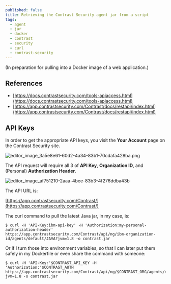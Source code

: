 ```yaml
---
published: false
title: Retrieving the Contrast Security agent jar from a script
tags:
  - agent
  - jar
  - docker
  - contrast
  - security
  - curl
  - contrast-security
---
```

(In preparation for pulling into a Docker image of a web application.)

## References

- [https://docs.contrastsecurity.com/tools-apiaccess.html](https://docs.contrastsecurity.com/tools-apiaccess.html)
- [https://app.contrastsecurity.com/Contrast/docs/restapi/index.html](https://app.contrastsecurity.com/Contrast/docs/restapi/index.html)


## API Keys

In order to get the appropriate API keys, you visit the **Your Account** page on the Contrast Security site.

![editor_image_3a5e8e61-60d2-4a34-83b1-70cdafa428ba.png]({{site.baseurl}}/assets/editor_image_3a5e8e61-60d2-4a34-83b1-70cdafa428ba.png)

The API request will require all 3 of **API Key**, **Organization ID**, and (Personal) **Authorization Header**.

![editor_image_af751210-2aaa-4bee-83b3-4f276ddba43b]({{site.baseurl}}/assets/editor_image_af751210-2aaa-4bee-83b3-4f276ddba43b.png)

The API URL is:

[https://app.contrastsecurity.com/Contrast/](https://app.contrastsecurity.com/Contrast/)

The curl command to pull the latest Java jar, in my case, is:

```shell
$ curl -H 'API-Key:ibm-api-key' -H 'Authorization:my-personal-authorization-header' https://app.contrastsecurity.com/Contrast/api/ng/ibm-organization-id/agents/default/JAVA?jvm=1.8 -o contrast.jar
```
Or if I turn those into environment variables, so that I can later put them safely in my Dockerfile or even share the command with someone:
```shell
$ curl -H 'API-Key:'$CONTRAST_API_KEY -H 'Authorization:'$CONTRAST_AUTH https://app.contrastsecurity.com/Contrast/api/ng/$CONTRAST_ORG/agents/default/JAVA?jvm=1.8 -o contrast.jar
```